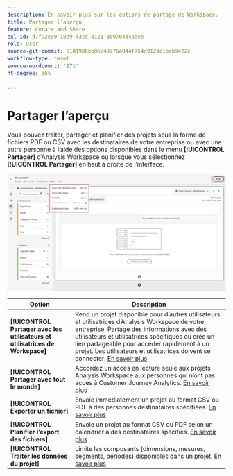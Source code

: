 ```yaml
---
description: En savoir plus sur les options de partage de Workspace.
title: Partager l’aperçu
feature: Curate and Share
exl-id: d7f92e59-18e9-43cd-8121-3c970434aaee
role: User
source-git-commit: 0101986bb86c49776a044f754d912dc1bcb9422c
workflow-type: tm+mt
source-wordcount: '171'
ht-degree: 56%

---
```


# Partager l’aperçu

Vous pouvez traiter, partager et planifier des projets sous la forme de fichiers PDF ou CSV avec les destinataires de votre entreprise ou avec une autre personne à l’aide des options disponibles dans le menu **[!UICONTROL Partager]** d’Analysis Workspace ou lorsque vous sélectionnez **[!UICONTROL Partager]** en haut à droite de l’interface.

![Options de partage](assets/share-options.png)

| Option | Description |
|---|---|
| **[!UICONTROL Partager avec les utilisateurs et utilisatrices de Workspace]** | Rend un projet disponible pour d’autres utilisateurs et utilisatrices d’Analysis Workspace de votre entreprise. Partage des informations avec des utilisateurs et utilisatrices spécifiques ou crée un lien partageable pour accéder rapidement à un projet. Les utilisateurs et utilisatrices doivent se connecter. [En savoir plus](/help/analysis-workspace/curate-share/share-projects.md) |
| **[!UICONTROL Partager avec tout le monde]** | Accordez un accès en lecture seule aux projets Analysis Workspace aux personnes qui n’ont pas accès à Customer Journey Analytics. [En savoir plus](/help/analysis-workspace/curate-share/share-projects.md) |
| **[!UICONTROL Exporter un fichier]** | Envoie immédiatement un projet au format CSV ou PDF à des personnes destinataires spécifiées. [En savoir plus](/help/analysis-workspace/export/t-schedule-report.md) |
| **[!UICONTROL Planifier l’export des fichiers]** | Envoie un projet au format CSV ou PDF selon un calendrier à des destinataires spécifiés. [En savoir plus](/help/analysis-workspace/export/t-schedule-report.md) |
| **[!UICONTROL Traiter les données du projet]** | Limite les composants (dimensions, mesures, segments, périodes) disponibles dans un projet. [En savoir plus](/help/analysis-workspace/curate-share/curate.md) |
